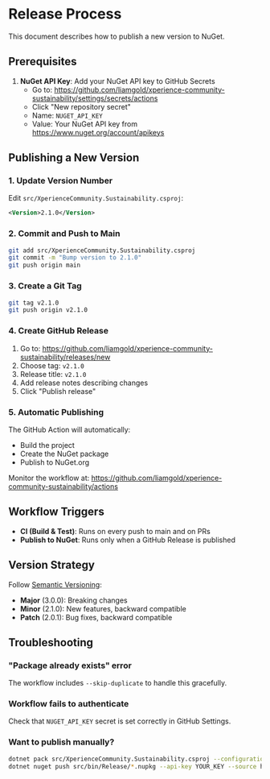 # Release Process

This document describes how to publish a new version to NuGet.

## Prerequisites

1. **NuGet API Key**: Add your NuGet API key to GitHub Secrets
   - Go to: https://github.com/liamgold/xperience-community-sustainability/settings/secrets/actions
   - Click "New repository secret"
   - Name: `NUGET_API_KEY`
   - Value: Your NuGet API key from https://www.nuget.org/account/apikeys

## Publishing a New Version

### 1. Update Version Number
Edit `src/XperienceCommunity.Sustainability.csproj`:
```xml
<Version>2.1.0</Version>
```

### 2. Commit and Push to Main
```bash
git add src/XperienceCommunity.Sustainability.csproj
git commit -m "Bump version to 2.1.0"
git push origin main
```

### 3. Create a Git Tag
```bash
git tag v2.1.0
git push origin v2.1.0
```

### 4. Create GitHub Release
1. Go to: https://github.com/liamgold/xperience-community-sustainability/releases/new
2. Choose tag: `v2.1.0`
3. Release title: `v2.1.0`
4. Add release notes describing changes
5. Click "Publish release"

### 5. Automatic Publishing
The GitHub Action will automatically:
- Build the project
- Create the NuGet package
- Publish to NuGet.org

Monitor the workflow at:
https://github.com/liamgold/xperience-community-sustainability/actions

## Workflow Triggers

- **CI (Build & Test)**: Runs on every push to main and on PRs
- **Publish to NuGet**: Runs only when a GitHub Release is published

## Version Strategy

Follow [Semantic Versioning](https://semver.org/):
- **Major** (3.0.0): Breaking changes
- **Minor** (2.1.0): New features, backward compatible
- **Patch** (2.0.1): Bug fixes, backward compatible

## Troubleshooting

### "Package already exists" error
The workflow includes `--skip-duplicate` to handle this gracefully.

### Workflow fails to authenticate
Check that `NUGET_API_KEY` secret is set correctly in GitHub Settings.

### Want to publish manually?
```bash
dotnet pack src/XperienceCommunity.Sustainability.csproj --configuration Release
dotnet nuget push src/bin/Release/*.nupkg --api-key YOUR_KEY --source https://api.nuget.org/v3/index.json
```
